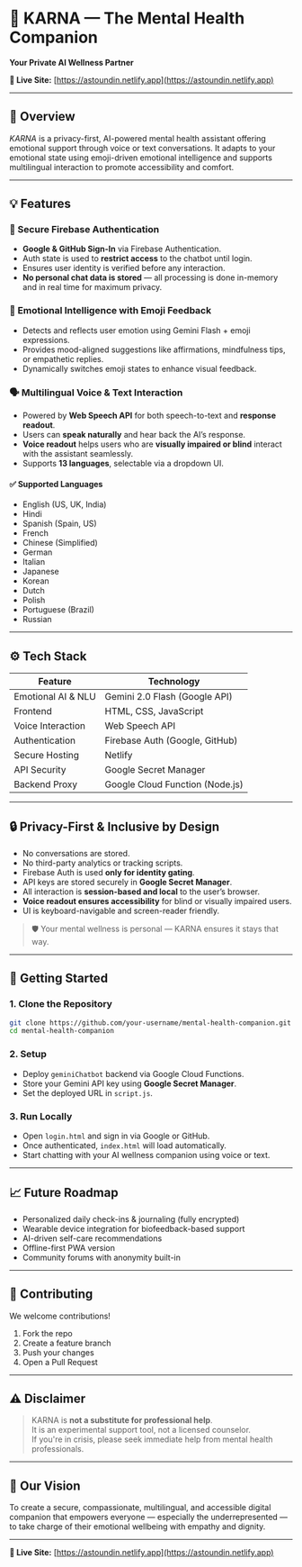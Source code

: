 # 🧠 KARNA — The Mental Health Companion  
**Your Private AI Wellness Partner**

**🔗 Live Site:** [https://astoundin.netlify.app](https://astoundin.netlify.app)

---

## 🌟 Overview

*KARNA* is a privacy-first, AI-powered mental health assistant offering emotional support through voice or text conversations. It adapts to your emotional state using emoji-driven emotional intelligence and supports multilingual interaction to promote accessibility and comfort.

---

## 💡 Features

### 🔐 Secure Firebase Authentication
- **Google & GitHub Sign-In** via Firebase Authentication.
- Auth state is used to **restrict access** to the chatbot until login.
- Ensures user identity is verified before any interaction.
- **No personal chat data is stored** — all processing is done in-memory and in real time for maximum privacy.

### 💖 Emotional Intelligence with Emoji Feedback
- Detects and reflects user emotion using Gemini Flash + emoji expressions.
- Provides mood-aligned suggestions like affirmations, mindfulness tips, or empathetic replies.
- Dynamically switches emoji states to enhance visual feedback.

### 🗣️ Multilingual Voice & Text Interaction
- Powered by **Web Speech API** for both speech-to-text and **response readout**.
- Users can **speak naturally** and hear back the AI’s response.
- **Voice readout** helps users who are **visually impaired or blind** interact with the assistant seamlessly.
- Supports **13 languages**, selectable via a dropdown UI.

#### ✅ Supported Languages
- English (US, UK, India)
- Hindi  
- Spanish (Spain, US)  
- French  
- Chinese (Simplified)  
- German  
- Italian  
- Japanese  
- Korean  
- Dutch  
- Polish  
- Portuguese (Brazil)  
- Russian  

---

## ⚙️ Tech Stack

| Feature                         | Technology                      |
|-------------------------------|----------------------------------|
| Emotional AI & NLU            | Gemini 2.0 Flash (Google API)    |
| Frontend                      | HTML, CSS, JavaScript            |
| Voice Interaction             | Web Speech API                   |
| Authentication                | Firebase Auth (Google, GitHub)   |
| Secure Hosting                | Netlify                          |
| API Security                  | Google Secret Manager            |
| Backend Proxy                 | Google Cloud Function (Node.js)  |

---

## 🔒 Privacy-First & Inclusive by Design

- No conversations are stored.
- No third-party analytics or tracking scripts.
- Firebase Auth is used **only for identity gating**.
- API keys are stored securely in **Google Secret Manager**.
- All interaction is **session-based and local** to the user’s browser.
- **Voice readout ensures accessibility** for blind or visually impaired users.
- UI is keyboard-navigable and screen-reader friendly.

> 🛡️ Your mental wellness is personal — KARNA ensures it stays that way.

---

## 🚀 Getting Started

### 1. Clone the Repository

```bash
git clone https://github.com/your-username/mental-health-companion.git
cd mental-health-companion
```

### 2. Setup
- Deploy `geminiChatbot` backend via Google Cloud Functions.
- Store your Gemini API key using **Google Secret Manager**.
- Set the deployed URL in `script.js`.

### 3. Run Locally
- Open `login.html` and sign in via Google or GitHub.
- Once authenticated, `index.html` will load automatically.
- Start chatting with your AI wellness companion using voice or text.

---

## 📈 Future Roadmap
- Personalized daily check-ins & journaling (fully encrypted)
- Wearable device integration for biofeedback-based support
- AI-driven self-care recommendations
- Offline-first PWA version
- Community forums with anonymity built-in

---

## 🤝 Contributing
We welcome contributions!

1. Fork the repo  
2. Create a feature branch  
3. Push your changes  
4. Open a Pull Request

---

## ⚠️ Disclaimer
> KARNA is **not a substitute for professional help**.  
> It is an experimental support tool, not a licensed counselor.  
> If you're in crisis, please seek immediate help from mental health professionals.

---

## 💖 Our Vision
To create a secure, compassionate, multilingual, and accessible digital companion that empowers everyone — especially the underrepresented — to take charge of their emotional wellbeing with empathy and dignity.

---

**🔗 Live Site:** [https://astoundin.netlify.app](https://astoundin.netlify.app)
